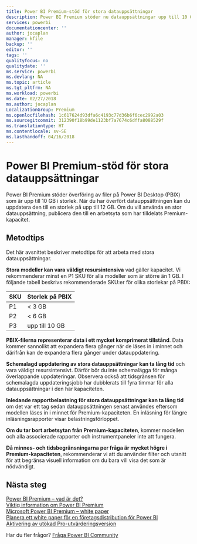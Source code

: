 ```yaml
---
title: Power BI Premium-stöd för stora datauppsättningar
description: Power BI Premium stöder nu datauppsättningar upp till 10 GB.
services: powerbi
documentationcenter: ''
author: jocaplan
manager: kfile
backup: ''
editor: ''
tags: ''
qualityfocus: no
qualitydate: ''
ms.service: powerbi
ms.devlang: NA
ms.topic: article
ms.tgt_pltfrm: NA
ms.workload: powerbi
ms.date: 02/27/2018
ms.author: jocaplan
LocalizationGroup: Premium
ms.openlocfilehash: 1c617624d93dfa6c4193c77d36b6f6cec2992a03
ms.sourcegitcommit: 312390f18b99de1123bf7a7674c6dffa8088529f
ms.translationtype: HT
ms.contentlocale: sv-SE
ms.lasthandoff: 04/16/2018
---
```

# <a name="power-bi-premium-support-for-large-datasets"></a>Power BI Premium-stöd för stora datauppsättningar

Power BI Premium stöder överföring av filer på Power BI Desktop (PBIX) som är upp till 10 GB i storlek. När du har överfört datauppsättningen kan du uppdatera den till en storlek på upp till 12 GB. Om du vill använda en stor datauppsättning, publicera den till en arbetsyta som har tilldelats Premium-kapacitet.
 
## <a name="best-practices"></a>Metodtips

Det här avsnittet beskriver metodtips för att arbeta med stora datauppsättningar.

**Stora modeller kan vara väldigt resursintensiva** vad gäller kapacitet. Vi rekommenderar minst en P1 SKU för alla modeller som är större än 1 GB. I följande tabell beskrivs rekommenderade SKU:er för olika storlekar på PBIX:


   |SKU  |Storlek på PBIX   |
   |---------|---------|
   |P1    | < 3 GB        |
   |P2    | < 6 GB        |
   |P3    | upp till 10 GB   |



**PBIX-filerna representerar data i ett mycket komprimerat tillstånd**. Data kommer sannolikt att expandera flera gånger när de läses in i minnet och därifrån kan de expandera flera gånger under datauppdatering.

**Schemalagd uppdatering av stora datauppsättningar kan ta lång tid** och vara väldigt resursintensivt. Därför bör du inte schemalägga för många överlappande uppdateringar. Observera också att tidsgränsen för schemalagda uppdateringsjobb har dubblerats till fyra timmar för alla datauppsättningar i den här kapaciteten.

**Inledande rapportbelastning för stora datauppsättningar kan ta lång tid** om det var ett tag sedan datauppsättningen senast användes eftersom modellen läses in i minnet för Premium-kapaciteten. En inläsning för längre inläsningsrapporter visar belastningsförloppet.

**Om du tar bort arbetsytan från Premium-kapaciteten**, kommer modellen och alla associerade rapporter och instrumentpaneler inte att fungera.

**Då minnes- och tidsbegränsningarna per fråga är mycket högre i Premium-kapaciteten**, rekommenderar vi att du använder filter och utsnitt för att begränsa visuell information om du bara vill visa det som är nödvändigt.

## <a name="next-steps"></a>Nästa steg
[Power BI Premium – vad är det?](service-premium.md)  
[Viktig information om Power BI Premium](service-premium-release-notes.md)  
[Microsoft Power BI Premium – white paper](https://aka.ms/pbipremiumwhitepaper)  
[Planera ett white paper för en företagsdistribution för Power BI](https://aka.ms/pbienterprisedeploy)  
[Aktivering av utökad Pro-utvärderingsversion](service-extended-pro-trial.md)  

Har du fler frågor? [Fråga Power BI Community](https://community.powerbi.com/)
